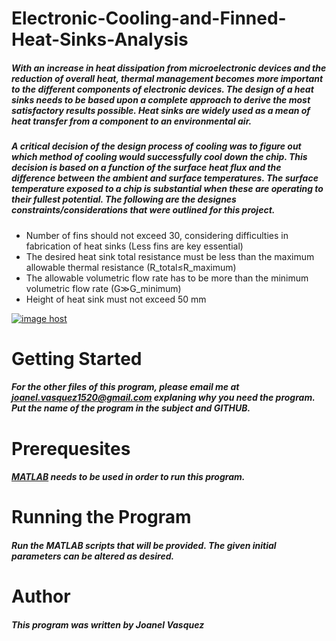# Electronic-Cooling-and-Finned-Heat-Sinks-Analysis
##### With an increase in heat dissipation from microelectronic devices and the reduction of overall heat, thermal management becomes more important to the different components of electronic devices. The design of a heat sinks needs to be based upon a complete approach to derive the most satisfactory results possible. Heat sinks are widely used as a mean of heat transfer from a component to an environmental air. 

##### A critical decision of the design process of cooling was to figure out which method of cooling would successfully cool down the chip. This decision is based on a function of the surface heat flux and the difference between the ambient and surface temperatures. The surface temperature exposed to a chip is substantial when these are operating to their fullest potential. The following are the designes constraints/considerations that were outlined for this project.
  * Number of fins should not exceed 30, considering difficulties in fabrication of heat sinks (Less fins are key essential)
  * The desired heat sink total resistance must be less than the maximum allowable thermal resistance (R_total≤R_maximum)
  * The allowable volumetric flow rate has to be more than the minimum volumetric flow rate (G≫G_minimum)
  * Height of heat sink must not exceed 50 mm

<a href="http://imgbox.com/P5XAMiiW" target="_blank"><img src="https://thumbs.imgbox.com/b0/d5/P5XAMiiW_t.png" alt="image host"/></a>
# __Getting Started__
##### For the other files of this program, please email me at joanel.vasquez1520@gmail.com explaning why you need the program. Put the name of the program in the subject and GITHUB. 
# __Prerequesites__
##### [MATLAB](https://www.mathworks.com/products/matlab.html) needs to be used in order to run this program. 
# __Running the Program__
##### Run the MATLAB scripts that will be provided. The given initial parameters can be altered as desired. 
# __Author__
##### This program was written by Joanel Vasquez
